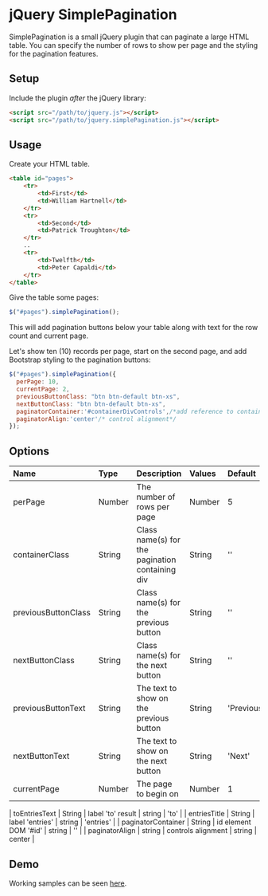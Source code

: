 # jQuery SimplePagination

SimplePagination is a small jQuery plugin that can paginate a large HTML table. You can specify the number of rows to show per page and the styling for the 
pagination features.

## Setup

Include the plugin _after_ the jQuery library:
```html
<script src="/path/to/jquery.js"></script>
<script src="/path/to/jquery.simplePagination.js"></script>
```

## Usage

Create your HTML table.
```html
<table id="pages">
	<tr>
		<td>First</td>
		<td>William Hartnell</td>
	</tr>
	<tr>
		<td>Second</td>
		<td>Patrick Troughton</td>
	</tr>
	..
	<tr>
		<td>Twelfth</td>
		<td>Peter Capaldi</td>
	</tr>
</table>
```

Give the table some pages:
```javascript
$("#pages").simplePagination();
```

This will add pagination buttons below your table along with text for the row count and current page. 

Let's show ten (10) records per page, start on the second page, and add Bootstrap styling to the pagination buttons:
```javascript
$("#pages").simplePagination({
  perPage: 10,
  currentPage: 2,
  previousButtonClass: "btn btn-default btn-xs",
  nextButtonClass: "btn btn-default btn-xs",
  paginatorContainer:'#containerDivControls',/*add reference to container paginator id, if is not defined, the controls container id added by default*/
  paginatorAlign:'center'/* control alignment*/
});
```

## Options

| Name  | Type | Description | Values | Default | 
|:----- |:---- |:----------- |:------ |:------- |
| perPage | Number | The number of rows per page | Number | 5 |
| containerClass | String | Class name(s) for the pagination containing div | String | '' |
| previousButtonClass | String | Class name(s) for the previous button | String | '' |
| nextButtonClass | String | Class name(s) for the next button | String | '' |
| previousButtonText | String | The text to show on the previous button | String | 'Previous' |
| nextButtonText | String | The text to show on the next button | String | 'Next' |
| currentPage | Number | The page to begin on | Number | 1 |

| toEntriesText | String | label 'to' result | string | 'to' |
| entriesTitle | String | label 'entries' | string | 'entries' |
| paginatorContainer | String | id element DOM '#id' | string | '' |
| paginatorAlign | string | controls alignment | string | center |

## Demo

Working samples can be seen [here](http://smarulanda.github.io/jquery.simplePagination/).
